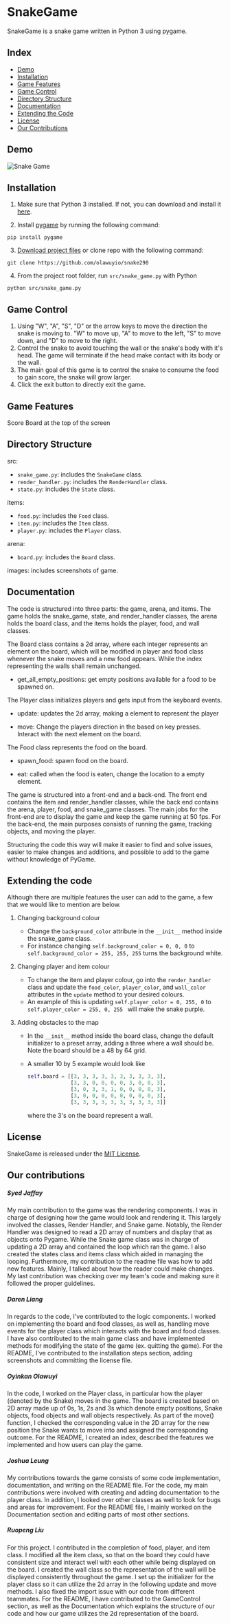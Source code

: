 # SnakeGame

SnakeGame is a snake game written in Python 3 using pygame.

## Index

- [Demo](https://github.com/olawuyio/snake290/blob/master/README.md#demo)
- [Installation](https://github.com/olawuyio/snake290/blob/master/README.md#installation)
- [Game Features](https://github.com/olawuyio/snake290/blob/master/README.md#game-features)
- [Game Control](https://github.com/olawuyio/snake290/blob/master/README.md#game-control)
- [Directory Structure](https://github.com/olawuyio/snake290/blob/master/README.md#directory-structure)
- [Documentation](https://github.com/olawuyio/snake290/blob/master/README.md#documentation)
- [Extending the Code](https://github.com/olawuyio/snake290/blob/master/README.md#extending-the-code)
- [License](https://github.com/olawuyio/snake290/blob/master/README.md#license)
- [Our Contributions](https://github.com/olawuyio/snake290/blob/master/README.md#our-contributions)

## Demo
![Snake Game](/images/snake_game.png?raw=true)

## Installation

1. Make sure that Python 3 installed. If not, you can download and install it [here](https://www.python.org/downloads/).

2. Install [pygame](https://www.pygame.org) by running the following command:
```
pip install pygame
```

3. [Download project files](https://github.com/olawuyio/snake290/archive/master.zip) or clone repo with the following command:
```
git clone https://github.com/olawuyio/snake290
```

4. From the project root folder, run `src/snake_game.py` with Python
```
python src/snake_game.py
```

## Game Control
1. Using "W", "A", "S", "D" or the arrow keys to move the direction the snake is moving to. "W" to move up, 
"A" to move to the left, "S" to move down, and "D" to move to the right.
2. Control the snake to avoid touching the wall or the snake's body with it's head. The
game will terminate if the head make contact with its body or the wall.
3. The main goal of this game is to control the snake to consume the food to gain score, the snake will grow larger.
4. Click the exit button to directly exit the game.

## Game Features
Score Board at the top of the screen


## Directory Structure
src:
* `snake_game.py`: includes the `SnakeGame` class.
* `render_handler.py`: includes the `RenderHandler` class.
* `state.py`: includes the `State` class.

items:
* `food.py`: includes the `Food` class.
* `item.py`: includes the `Item` class.
* `player.py`: includes the `Player` class.

arena:
* `board.py`: includes the `Board` class.

images: includes screenshots of game.

## Documentation

The code is structured into three parts: the game, arena, and items.
The game holds the snake_game, state, and render_handler classes,
the arena holds the board class, and the items holds the player,
food, and wall classes.


The Board class contains a 2d array, where each integer represents an element 
on the board, which will be modified in player and food class whenever 
the snake moves and a new food appears. While the index representing the walls 
shall remain unchanged.
* get_all_empty_positions: get empty positions available for a food to be spawned on.



The Player class initializes players and gets input from the keyboard events.
* update: updates the 2d array, making a element to represent the player

* move: Change the players direction in the <game> based on key presses. Interact with
the next element on the board.

The Food class represents the food on the board.

* spawn_food: spawn food on the board.

* eat: called when the food is eaten, change the location to a empty element.

The game is structured into a front-end and a back-end. The front end contains the
item and render_handler classes, while the back end contains the arena, player, food,
and snake_game classes. The main jobs for the front-end are to display the game and
keep the game running at 50 fps. For the back-end, the main purposes consists of
running the game, tracking objects, and moving the player.

Structuring the code this way will make it easier to find and solve issues, easier to
make changes and additions, and possible to add to the game without knowledge of PyGame.

## Extending the code
Although there are multiple features the user can add to the game, a few that we 
would like to mention are below.  

1. Changing background colour
    * Change the ```background_color``` attribute in the ```__init__```
     method inside the snake_game class.
    * For instance changing ```self.background_color = 0, 0, 0``` to 
    ```self.background_color = 255, 255, 255``` turns the background white.

2. Changing player and item colour
    * To change the item and player colour, go into the ```render_handler``` 
    class and update the ```food_color```, ```player_color```, and 
    ```wall_color``` attributes in the ```update``` 
    method to your desired colours.
    * An example of this is updating ```self.player_color = 0, 255, 0``` to 
    ```self.player_color = 255, 0, 255 ``` will make the snake purple. 

3. Adding obstacles to the map
    * In the ```__init__``` method inside the board class, change the default 
    initializer to a preset array, adding a three where a wall should be.
    Note the board should be a 48 by 64 grid. 
    * A smaller 10 by 5 example would look like
    
        ```python
        self.board = [[3, 3, 3, 3, 3, 3, 3, 3, 3, 3],
                      [3, 3, 0, 0, 0, 0, 3, 0, 0, 3],
                      [3, 0, 3, 3, 1, 0, 0, 0, 0, 3],
                      [3, 0, 0, 0, 0, 0, 0, 0, 0, 3],
                      [3, 3, 3, 3, 3, 3, 3, 3, 3, 3]]
        ```
        where the 3's on the board represent a wall.
      
## License

SnakeGame is released under the [MIT License](https://github.com/olawuyio/snake290/blob/master/LICENSE).

## Our contributions

##### Syed Jaffay 

My main contribution to the game was the rendering components. I was in charge 
of designing how the game would look and rendering it. This largely involved 
the classes, Render Handler, and Snake game. Notably, the Render Handler was 
designed to read a 2D array of numbers and display that as objects onto Pygame. 
While the Snake game class was in charge of updating a 2D array and contained 
the loop which ran the game. I also created the states class and items class 
which aided in managing the looping. Furthermore, my contribution to the readme 
file was how to add new features. Mainly, I talked about how the reader could 
make changes. My last contribution was checking over my team's code and making 
sure it followed the proper guidelines. 

##### Daren Liang

In regards to the code, I've contributed to the logic components. I worked on implementing the board and food classes, as well as, handling move events for the player class which interacts with the board and food classes. I have also contributed to the main game class and have implemented methods for modifying the state of the game (ex. quitting the game). For the README, I've contributed to the installation steps section, adding screenshots and committing the license file.

##### Oyinkan Olawuyi
In the code, I worked on the Player class, in particular how the player (denoted by the Snake) moves in the game. The board is created based on 2D array made up of 0s, 1s, 2s and 3s which denote empty positions, Snake objects, food objects and wall objects respectively. As part of the move() function, I checked the corresponding value in the 2D array for the new position the Snake wants to move into and assigned the corresponding outcome. For the README, I created an index, described the features we implemented and how users can play the game. 

##### Joshua Leung
My contributions towards the game consists of some code implementation, documentation, and writing on the README file. For the code, my main contributions were involved with creating and adding documentation to the player class. In addition, I looked over other classes as well to look for bugs and areas for improvement. For the README file, I mainly worked on the Documentation section and editing parts of most other sections.

##### Ruopeng Liu
For this project. I contributed in the completion of food, player, and item class. I modified all the item class, so that on the board they could have consistent size and interact well with each other while being displayed on the board. I created the wall class so the representation of the wall will be displayed consistently throughout the game. I set up the initializer for the player class so it can utilize the 2d array in the following update and move methods. I also fixed the import issue with our code from different teammates. For the README, I have contributed to the GameControl section, as well as the Documentation which explains the structure of our code and how our game utilizes the 2d representation of the board.
